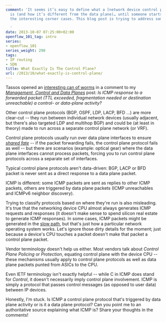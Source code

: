 ```yaml
---
comment: 'It seems it’s easy to define what a [network device control plane](/2013/08/management-control-and-data-planes-in/)
  is (and how it’s different from the data plane)… until someone starts unearthing
  the interesting corner cases. This blog post is trying to address some of them.

  '
date: 2013-10-07 07:25:00+02:00
openflow_101_tag: intro
series:
- openflow_101
series_weight: 290
tags:
- IP routing
- SDN
title: What Exactly Is The Control Plane?
url: /2013/10/what-exactly-is-control-plane/
---
```

Tassos opened an [interesting can of worms](/2013/08/management-control-and-data-planes-in/#c568301941276652542) in a comment to my [*Management, Control and Data Planes*](/2013/08/management-control-and-data-planes-in.html?showComment=1378762930370) post: *Is ICMP response to a forwarded packet (TTL exceeded, fragmentation needed or destination unreachable) a control- or data-plane activity?*
<!--more-->
Other control plane protocols (BGP, OSPF, LDP, LACP, BFD \...) are more clear-cut -- they run between individual network devices (usually adjacent, but there's also targeted LDP and multihop BGP) and could be (at least in theory) made to run across a separate control plane network (or VRF).

Control plane protocols usually run over data plane interfaces to ensure [*shared fate*](http://en.wikipedia.org/wiki/Fate-sharing) -- if the packet forwarding fails, the control plane protocol fails as well -- but there are scenarios (example: optical gear) where the data plane interfaces cannot process packets, forcing you to run control plane protocols across a separate set of interfaces.

Typical control plane protocols aren't data-driven: BGP, LACP or BFD packet is never sent as a direct response to a data plane packet.

ICMP is different: some ICMP packets are sent as replies to other ICMP packets, others are triggered by data plane packets (ICMP unreachables and ICMPv6 neighbor discovery).

Trying to classify protocols based on where they're run is also misleading. It's true that the networking device CPU almost always generates ICMP requests and responses (it doesn't make sense to spend silicon real estate to generate ICMP responses). In some cases, ICMP packets might be generated in the [slow path](/2013/02/process-fast-and-cef-switching-and/), but that's just how a particular network operating system works. Let's ignore those dirty details for the moment; just because a device's CPU touches a packet doesn't make that packet a control plane packet.

Vendor terminology doesn't help us either. Most vendors talk about *Control Plane Policing* or *Protection*, equating control plane with the device CPU -- these mechanisms usually apply to control plane protocols as well as data plane packets punted from ASICs to the CPU.

Even IETF terminology isn't exactly helpful -- while C in ICMP does stand for *Control*, it doesn't necessarily imply control plane involvement. ICMP is simply a protocol that passes control messages (as opposed to user data) between IP devices.

Honestly, I'm stuck. Is ICMP a control plane protocol that's triggered by data plane activity or is it a data plane protocol? Can you point me to an authoritative source explaining what ICMP is? Share your thoughts in the comments!
